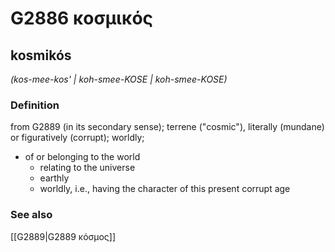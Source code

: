 # G2886 κοσμικός

## kosmikós

_(kos-mee-kos' | koh-smee-KOSE | koh-smee-KOSE)_

### Definition

from G2889 (in its secondary sense); terrene ("cosmic"), literally (mundane) or figuratively (corrupt); worldly; 

- of or belonging to the world
  - relating to the universe
  - earthly
  - worldly, i.e., having the character of this present corrupt age

### See also

[[G2889|G2889 κόσμος]]
